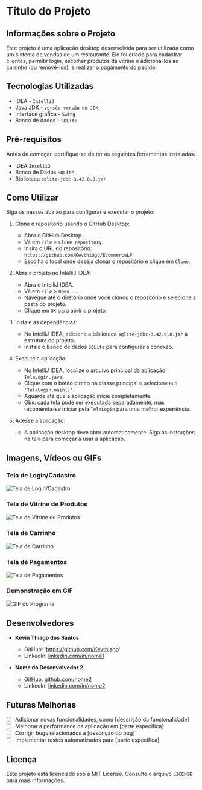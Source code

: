 # Título do Projeto

## Informações sobre o Projeto

Este projeto é uma aplicação desktop desenvolvida para ser utilizada como um sistema de vendas de um restaurante. Ele foi criado para cadastrar clientes, permitir login, escolher produtos da vitrine e adicioná-los ao carrinho (ou removê-los), e realizar o pagamento do pedido.

## Tecnologias Utilizadas

- IDEA - `IntelliJ`
- Java JDK - `versão versão do JDK`
- Interface gráfica - `Swing`
- Banco de dados - `SQLite`

## Pré-requisitos

Antes de começar, certifique-se de ter as seguintes ferramentas instaladas:

- IDEA `IntelliJ`
- Banco de Dados `SQLite`
- Biblioteca `sqlite-jdbc-3.42.0.0.jar`

## Como Utilizar

Siga os passos abaixo para configurar e executar o projeto:

1. Clone o repositório usando o GitHub Desktop:
    - Abra o GitHub Desktop.
    - Vá em `File` > `Clone repository`.
    - Insira o URL do repositório: `https://github.com/Kevthiago/EcommerceLP`.
    - Escolha o local onde deseja clonar o repositório e clique em `Clone`.

2. Abra o projeto no IntelliJ IDEA:
    - Abra o IntelliJ IDEA.
    - Vá em `File` > `Open...`.
    - Navegue até o diretório onde você clonou o repositório e selecione a pasta do projeto.
    - Clique em `OK` para abrir o projeto.

3. Instale as dependências:
    - No IntelliJ IDEA, adicione a biblioteca `sqlite-jdbc-3.42.0.0.jar` à estrutura do projeto.
    - Instale o banco de dados `SQLite` para configurar a conexão.

4. Execute a aplicação:
    - No IntelliJ IDEA, localize o arquivo principal da aplicação `TelaLogin.java`.
    - Clique com o botão direito na classe principal e selecione `Run 'TelaLogin.main()'`.
    - Aguarde até que a aplicação inicie completamente.
    - Obs: cada tela pode ser executada separadamente, mas recomenda-se iniciar pela `TelaLogin` para uma melhor experiência.

5. Acesse a aplicação:
    - A aplicação desktop deve abrir automaticamente. Siga as instruções na tela para começar a usar a aplicação.


## Imagens, Vídeos ou GIFs

### Tela de Login/Cadastro
![Tela de Login/Cadastro](link-para-imagem-login)

### Tela de Vitrine de Produtos
![Tela de Vitrine de Produtos](link-para-imagem-vitrine)

### Tela de Carrinho
![Tela de Carrinho](link-para-imagem-carrinho)

### Tela de Pagamentos
![Tela de Pagamentos](link-para-imagem-pagamentos)

### Demonstração em GIF
![GIF do Programa](link-para-gif)

## Desenvolvedores

- **Kevin Thiago dos Santos**
    - GitHub: 'https://github.com/Kevthiago'
    - LinkedIn: [linkedin.com/in/nome1](https://linkedin.com/in/nome1)

- **Nome do Desenvolvedor 2**
    - GitHub: [github.com/nome2](https://github.com/nome2)
    - LinkedIn: [linkedin.com/in/nome2](https://linkedin.com/in/nome2)

## Futuras Melhorias

- [ ] Adicionar novas funcionalidades, como [descrição da funcionalidade]
- [ ] Melhorar a performance da aplicação em [parte específica]
- [ ] Corrigir bugs relacionados a [descrição do bug]
- [ ] Implementar testes automatizados para [parte específica]

## Licença

Este projeto está licenciado sob a MIT License. Consulte o arquivo `LICENSE` para mais informações.
